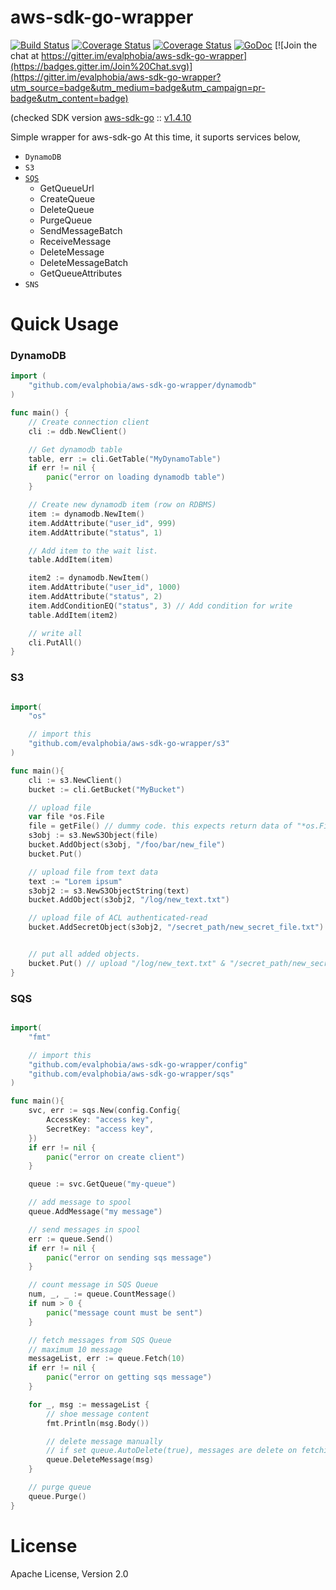 aws-sdk-go-wrapper
====

[![Build Status](https://travis-ci.org/evalphobia/aws-sdk-go-wrapper.svg?branch=master)](https://travis-ci.org/evalphobia/aws-sdk-go-wrapper) [![Coverage Status](https://coveralls.io/repos/evalphobia/logrus_kinesis/badge.svg?branch=master&service=github)](https://coveralls.io/github/evalphobia/logrus_kinesis?branch=master) [![Coverage Status](https://coveralls.io/repos/evalphobia/aws-sdk-go-wrapper/badge.svg?branch=master)](https://coveralls.io/r/evalphobia/aws-sdk-go-wrapper?branch=master) [![GoDoc](https://godoc.org/github.com/evalphobia/aws-sdk-go-wrapper?status.svg)](https://godoc.org/github.com/evalphobia/aws-sdk-go-wrapper) [![Join the chat at https://gitter.im/evalphobia/aws-sdk-go-wrapper](https://badges.gitter.im/Join%20Chat.svg)](https://gitter.im/evalphobia/aws-sdk-go-wrapper?utm_source=badge&utm_medium=badge&utm_campaign=pr-badge&utm_content=badge)

(checked SDK version [aws-sdk-go](https://github.com/awslabs/aws-sdk-go/) :: [v1.4.10](https://github.com/awslabs/aws-sdk-go/tree/v1.4.10)

Simple wrapper for aws-sdk-go
At this time, it suports services below,

- `DynamoDB`
- `S3`
- [`SQS`](https://github.com/evalphobia/aws-sdk-go-wrapper/tree/master/sqs)
    - GetQueueUrl
    - CreateQueue
    - DeleteQueue
    - PurgeQueue
    - SendMessageBatch
    - ReceiveMessage
    - DeleteMessage
    - DeleteMessageBatch
    - GetQueueAttributes
- `SNS`

# Quick Usage

### DynamoDB

```go
import (
    "github.com/evalphobia/aws-sdk-go-wrapper/dynamodb"
)

func main() {
    // Create connection client
    cli := ddb.NewClient()

    // Get dynamodb table
    table, err := cli.GetTable("MyDynamoTable")
    if err != nil {
        panic("error on loading dynamodb table")
    }

    // Create new dynamodb item (row on RDBMS)
    item := dynamodb.NewItem()
    item.AddAttribute("user_id", 999)
    item.AddAttribute("status", 1)

    // Add item to the wait list.
    table.AddItem(item)

    item2 := dynamodb.NewItem()
    item.AddAttribute("user_id", 1000)
    item.AddAttribute("status", 2)
    item.AddConditionEQ("status", 3) // Add condition for write
    table.AddItem(item2)

    // write all
    cli.PutAll()
}
```

### S3

```go

import(
    "os"

    // import this
    "github.com/evalphobia/aws-sdk-go-wrapper/s3"
)

func main(){
    cli := s3.NewClient()
    bucket := cli.GetBucket("MyBucket")

    // upload file
    var file *os.File
    file = getFile() // dummy code. this expects return data of "*os.File", like from POST form.
    s3obj := s3.NewS3Object(file)
    bucket.AddObject(s3obj, "/foo/bar/new_file")
    bucket.Put()

    // upload file from text data
    text := "Lorem ipsum"
    s3obj2 := s3.NewS3ObjectString(text)
    bucket.AddObject(s3obj2, "/log/new_text.txt")

    // upload file of ACL authenticated-read
    bucket.AddSecretObject(s3obj2, "/secret_path/new_secret_file.txt")


    // put all added objects.
    bucket.Put() // upload "/log/new_text.txt" & "/secret_path/new_secret_file.txt"
}
```


### SQS

```go

import(
    "fmt"

    // import this
    "github.com/evalphobia/aws-sdk-go-wrapper/config"
    "github.com/evalphobia/aws-sdk-go-wrapper/sqs"
)

func main(){
    svc, err := sqs.New(config.Config{
        AccessKey: "access key",
        SecretKey: "access key",
    })
    if err != nil {
        panic("error on create client")
    }

    queue := svc.GetQueue("my-queue")

    // add message to spool
    queue.AddMessage("my message")

    // send messages in spool
    err := queue.Send()
    if err != nil {
        panic("error on sending sqs message")
    }

    // count message in SQS Queue
    num, _, _ := queue.CountMessage()
    if num > 0 {
        panic("message count must be sent")
    }

    // fetch messages from SQS Queue
    // maximum 10 message
    messageList, err := queue.Fetch(10)
    if err != nil {
        panic("error on getting sqs message")
    }

    for _, msg := messageList {
        // shoe message content
        fmt.Println(msg.Body())

        // delete message manually
        // if set queue.AutoDelete(true), messages are delete on fetching process
        queue.DeleteMessage(msg)
    }

    // purge queue
    queue.Purge()
}
```


# License

Apache License, Version 2.0
